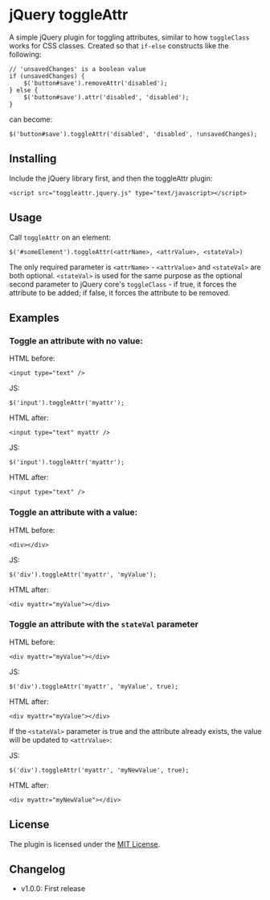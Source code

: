 # jQuery toggleAttr

A simple jQuery plugin for toggling attributes, similar to how `toggleClass`
works for CSS classes.  Created so that `if-else` constructs like the following:

```
// 'unsavedChanges' is a boolean value
if (unsavedChanges) {
    $('button#save').removeAttr('disabled');
} else {
    $('button#save').attr('disabled', 'disabled');
}
```

can become:

```
$('button#save').toggleAttr('disabled', 'disabled', !unsavedChanges);

```

## Installing

Include the jQuery library first, and then the toggleAttr plugin:

`<script src="toggleattr.jquery.js" type="text/javascript></script>`

## Usage

Call `toggleAttr` on an element:

```
$('#someElement').toggleAttr(<attrName>, <attrValue>, <stateVal>)
```

The only required parameter is `<attrName>` - `<attrValue>` and `<stateVal>` are
both optional.  `<stateVal>` is used for the same purpose as the optional second
parameter to jQuery core's `toggleClass` - if true, it forces the attribute to
be added; if false, it forces the attribute to be removed.

## Examples

### Toggle an attribute with no value:

HTML before:
```
<input type="text" />
```

JS:
```
$('input').toggleAttr('myattr');
```

HTML after:

```
<input type="text" myattr />
```

JS:
```
$('input').toggleAttr('myattr');
```

HTML after:
```
<input type="text" />
```

### Toggle an attribute with a value:

HTML before:
```
<div></div>
```

JS:
```
$('div').toggleAttr('myattr', 'myValue');
```

HTML after:
```
<div myattr="myValue"></div>
```

### Toggle an attribute with the `stateVal` parameter

HTML before:
```
<div myattr="myValue"></div>
```

JS:
```
$('div').toggleAttr('myattr', 'myValue', true);
```

HTML after:
```
<div myattr="myValue"></div>
```

If the `<stateVal>` parameter is true and the attribute already exists, the value
will be updated to `<attrValue>`:

JS:
```
$('div').toggleAttr('myattr', 'myNewValue', true);
```

HTML after:
```
<div myattr="myNewValue"></div>
```

## License

The plugin is licensed under the [MIT License](http://opensource.org/licenses/MIT).

## Changelog

- v1.0.0: First release
